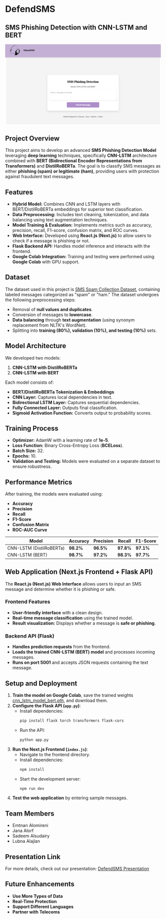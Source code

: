 # DefendSMS 

## SMS Phishing Detection with CNN-LSTM and BERT

![Web Application](public/DefendSMS.png)

## Project Overview
This project aims to develop an advanced **SMS Phishing Detection Model** leveraging **deep learning** techniques, specifically **CNN-LSTM** architecture combined with **BERT (Bidirectional Encoder Representations from Transformers)** and **DistilRoBERTa**. The goal is to classify SMS messages as either **phishing (spam) or legitimate (ham)**, providing users with protection against fraudulent text messages.

## Features
- **Hybrid Model:** Combines CNN and LSTM layers with BERT/DistilRoBERTa embeddings for superior text classification.
- **Data Preprocessing:** Includes text cleaning, tokenization, and data balancing using text augmentation techniques.
- **Model Training & Evaluation:** Implements metrics such as accuracy, precision, recall, F1-score, confusion matrix, and ROC curves.
- **Web Interface:** Developed using **React.js (Next.js)** to allow users to check if a message is phishing or not.
- **Flask Backend API:** Handles model inference and interacts with the frontend.
- **Google Colab Integration:** Training and testing were performed using **Google Colab** with GPU support.

## Dataset
The dataset used in this project is [SMS Spam Collection Dataset](https://www.kaggle.com/datasets/uciml/sms-spam-collection-dataset), containing labeled messages categorized as "spam" or "ham." The dataset undergoes the following preprocessing steps:
- Removal of **null values and duplicates**.
- Conversion of messages to **lowercase**.
- **Data balancing** through **text augmentation** (using synonym replacement from NLTK's WordNet).
- Splitting into **training (80%), validation (10%), and testing (10%)** sets.

## Model Architecture
We developed two models:

1. **CNN-LSTM with DistilRoBERTa**
2. **CNN-LSTM with BERT**

Each model consists of:
- **BERT/DistilRoBERTa Tokenization & Embeddings**
- **CNN Layer:** Captures local dependencies in text.
- **Bidirectional LSTM Layer:** Captures sequential dependencies.
- **Fully Connected Layer:** Outputs final classification.
- **Sigmoid Activation Function:** Converts output to probability scores.

## Training Process
- **Optimizer:** AdamW with a learning rate of **1e-5**.
- **Loss Function:** Binary Cross-Entropy Loss (**BCELoss**).
- **Batch Size:** 32.
- **Epochs:** 10.
- **Validation and Testing:** Models were evaluated on a separate dataset to ensure robustness.

## Performance Metrics
After training, the models were evaluated using:
- **Accuracy**
- **Precision**
- **Recall**
- **F1-Score**
- **Confusion Matrix**
- **ROC-AUC Curve**

| Model | Accuracy | Precision | Recall | F1-Score |
|--------|-----------|-----------|---------|-----------|
| CNN-LSTM (DistilRoBERTa) | **98.2%** | **96.5%** | **97.8%** | **97.1%** |
| CNN-LSTM (BERT) | **98.7%** | **97.2%** | **98.3%** | **97.7%** |

## Web Application (Next.js Frontend + Flask API)
The **React.js (Next.js) Web Interface** allows users to input an SMS message and determine whether it is phishing or safe.

### Frontend Features
- **User-friendly interface** with a clean design.
- **Real-time message classification** using the trained model.
- **Result visualization:** Displays whether a message is **safe or phishing**.

### Backend API (Flask)
- **Handles prediction requests** from the frontend.
- **Loads the trained CNN-LSTM (BERT) model** and processes incoming messages.
- **Runs on port 5001** and accepts JSON requests containing the text message.

## Setup and Deployment

1. **Train the model on Google Colab**, save the trained weights [cnn_lstm_model_bert.pth](https://bit.ly/4aYLEca), and download them.
2. **Configure the Flask API (****`app.py`****)**:
   - Install dependencies:
     ```bash
     pip install flask torch transformers flask-cors
     ```
   - Run the API:
     ```bash
     python app.py
     ```
3. **Run the Next.js Frontend (****`index.js`****)**:
   - Navigate to the frontend directory.
   - Install dependencies:
     ```bash
     npm install
     ```
   - Start the development server:
     ```bash
     npm run dev
     ```
4. **Test the web application** by entering sample messages.
## Team Members
- Emtnan Alomireni
- Jana Alorf
- Sadeem Alsudairy
- Lubna Alajlan

## Presentation Link
For more details, check out our presentation: [DefendSMS Presentation](https://bit.ly/DefendSMS)

## Future Enhancements
- **Use More Types of Data** 
- **Real-Time Protection** 
- **Support Different Languages** 
- **Partner with Telecoms** 





